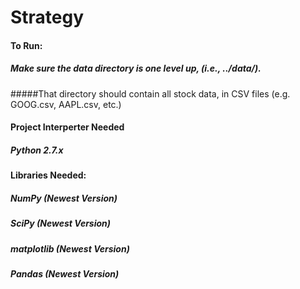 # Strategy
#### To Run:
##### Make sure the data directory is one level up, (i.e., ../data/).
#####That directory should contain all stock data, in CSV files (e.g. GOOG.csv, AAPL.csv, etc.)
#### Project Interperter Needed
##### Python 2.7.x
#### Libraries Needed:
##### NumPy (Newest Version)
##### SciPy (Newest Version)
##### matplotlib (Newest Version)
##### Pandas (Newest Version)
